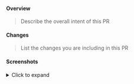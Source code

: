 #### Overview

> Describe the overall intent of this PR

#### Changes

> List the changes you are including in this PR


#### Screenshots

<details>
<summary>Click to expand</summary>

> Include any relevant screenshots here to communicate the visual impact of the
> changes

</details>

